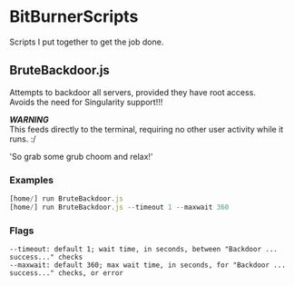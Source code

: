 # BitBurnerScripts
Scripts I put together to get the job done.

## BruteBackdoor.js
Attempts to backdoor all servers, provided they have root access.  
Avoids the need for Singularity support!!!    

***WARNING***  
This feeds directly to the terminal, requiring no other user activity while it runs. :/

'So grab some grub choom and relax!'

### Examples
```js
[home/] run BruteBackdoor.js
[home/] run BruteBackdoor.js --timeout 1 --maxwait 360
```

### Flags
```
--timeout: default 1; wait time, in seconds, between "Backdoor ... success..." checks
--maxwait: default 360; max wait time, in seconds, for "Backdoor ... success..." checks, or error
```
